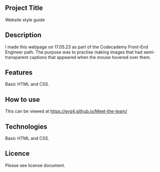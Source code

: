 ## Project Title
Website style guide
## Description
I made this webpage on 17.05.23 as part of the Codecademy Front-End Engineer path. The purpose was to practise making images that had semi-transparent captions that appeared when the mouse hovered over them.
## Features
Basic HTML and CSS.
## How to use
This can be viewed at https://evg4.github.io/Meet-the-team/
## Technologies
Basic HTML and CSS.
## Licence
Please see license document.

